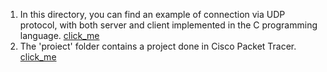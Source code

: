 1. In this directory, you can find an example of connection via UDP protocol, with both server and client implemented in the C programming language. [click_me](https://github.com/Leonard1403/University/tree/master/An2/Sem1/Retele%20de%20calculatoare/Test)
2. The 'proiect' folder contains a project done in Cisco Packet Tracer. [click_me](https://github.com/Leonard1403/University/tree/master/An2/Sem1/Retele%20de%20calculatoare/Proiect)